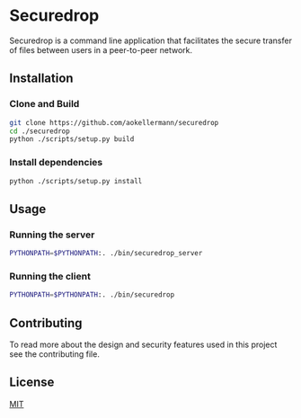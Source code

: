 # Securedrop

Securedrop is a command line application that facilitates the secure transfer of files between users in a peer-to-peer network.


## Installation

### Clone and Build
```bash
git clone https://github.com/aokellermann/securedrop
cd ./securedrop
python ./scripts/setup.py build
```

### Install dependencies 
```bash
python ./scripts/setup.py install
```
## Usage
### Running the server
```bash
PYTHONPATH=$PYTHONPATH:. ./bin/securedrop_server
```
### Running the client
```bash
PYTHONPATH=$PYTHONPATH:. ./bin/securedrop
```

## Contributing
To read more about the design and security features used in this project see the contributing file.

## License
[MIT](LICENSE)